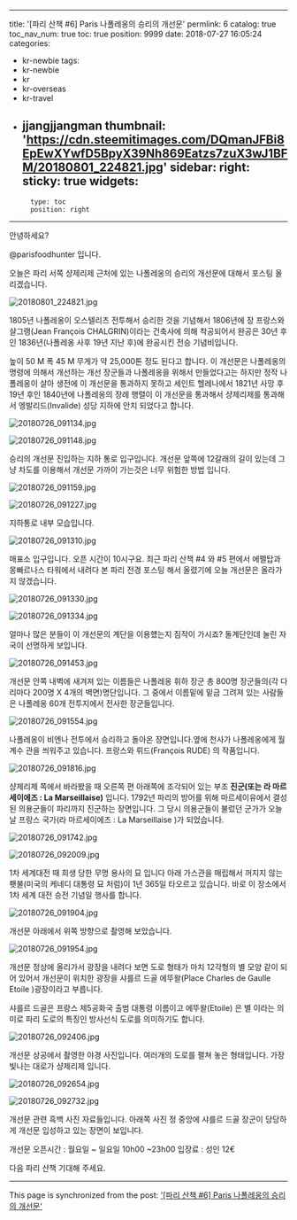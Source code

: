 
---
title: '[파리 산책 #6] Paris 나폴레옹의 승리의 개선문'
permlink: 6
catalog: true
toc_nav_num: true
toc: true
position: 9999
date: 2018-07-27 16:05:24
categories:
- kr-newbie
tags:
- kr-newbie
- kr
- kr-overseas
- kr-travel
- jjangjjangman
thumbnail: 'https://cdn.steemitimages.com/DQmanJFBi8EpEwXYwfD5BpyX39Nh869Eatzs7zuX3wJ1BFM/20180801_224821.jpg'
sidebar:
    right:
        sticky: true
widgets:
    -
        type: toc
        position: right
---


안녕하세요?

@parisfoodhunter 입니다.

오늘은 파리 서쪽 샹제리제 근처에 있는 나폴레옹의 승리의 개선문에 대해서 포스팅 올리겠습니다. 

![20180801_224821.jpg](https://cdn.steemitimages.com/DQmanJFBi8EpEwXYwfD5BpyX39Nh869Eatzs7zuX3wJ1BFM/20180801_224821.jpg)

1805년 나폴레옹이 오스텔리츠 전투해서 승리한 것을 기념해서 1806년에 장 프랑스와 샬그랭(Jean François CHALGRIN)이라는 건축사에 의해 착공되어서 완공은 30년 후인 1836년(나폴레옹 사후 19년 지난 후)에 완공시킨 전승 기념비입니다.

높이 50 M 폭 45 M 무게가 약 25,000톤 정도 된다고 합니다. 이 개선문은 나폴레옹의 명령에 의해서 개선하는 개선 장군들과 나폴레옹을 위해서 만들었다고는 하지만 정작 나폴레옹이 살아 생전에 이 개선문을 통과하지 못하고 세인트 헬레나에서 1821년 사망
후 19년 후인 1840년에 나폴레옹의 장례 행렬이 이 개선문을 통과해서 샹제리제를 통과해서  엥발리드(Invalide) 성당 지하에 안치 되었다고 합니다.


![20180726_091134.jpg](https://cdn.steemitimages.com/DQmaNmSFFfQvwQ2cG2LJvGD4FBb2AZ1vDihHtQe7U43AbbY/20180726_091134.jpg)

![20180726_091148.jpg](https://cdn.steemitimages.com/DQmempckMsZ96QcnYPkgLMVi18EEawbXrsw9PGEKXGfxR2v/20180726_091148.jpg)

승리의 개선문 진입하는 지하 통로 입구입니다.
개선문 앞쪽에 12갈래의 길이 있는데 그냥 차도를 이용해서 개선문 가까이 가는것은 너무 위험한 방법 입니다.

![20180726_091159.jpg](https://cdn.steemitimages.com/DQmXCC7SL4HeJ6KWBbKjndKSe3Tw1VhcbD8wW5e4Mum4yxP/20180726_091159.jpg)

![20180726_091227.jpg](https://cdn.steemitimages.com/DQmeYKj4ytzzYgC6xgfc9doBZPcT13t3yJw69wSsQMQfkW8/20180726_091227.jpg)

지하통로 내부 모습입니다.  

![20180726_091310.jpg](https://cdn.steemitimages.com/DQmU2hzRbH41wLDM6koSU4BP6m38MMRJrrLNaVZ5Qd2SP8M/20180726_091310.jpg)

매표소 입구입니다. 오픈 시간이 10시구요. 최근 파리 산책  #4 와 #5  편에서 에펠탑과 몽빠르나스 타워에서  내려다 본 파리 전경 포스팅 해서 올렸기에 오늘 개선문은 올라가지 않겠습니다.

![20180726_091330.jpg](https://cdn.steemitimages.com/DQmf88iVvjAnMdf4MqNhZ3jjEvL6gfQfYBGv49tJHmCBAQJ/20180726_091330.jpg)

![20180726_091334.jpg](https://cdn.steemitimages.com/DQmVQLsX6qsHmDFLCJ56bQ7kYKvaPr9UfPv63J37WxvxBcY/20180726_091334.jpg)

얼마나 많은 분들이 이 개선문의 계단을 이용헀는지 짐작이 가시죠?  돌계단인데 눌린 자국이 선명하게 보입니다. 

![20180726_091453.jpg](https://cdn.steemitimages.com/DQmR4DLSnuEMB8KckcUH9jVsYmQpwCY7aFjxDBx541C7vVM/20180726_091453.jpg)

개선문 안쪽 내벽에 새겨져 있는 이름들은 나폴레옹 휘하 장군 총 800명 장군들의(각 다리마다 200명 X 4개의 벽면)명단입니다.  그 중에서 이름밑에 밑금 그려져 있는 사람들은 나폴레옹 60개 전투지에서 전사한 장군들입니다.

![20180726_091554.jpg](https://cdn.steemitimages.com/DQmYWDnDpg5CX4CFmTxv6UGyDnLDvc5nKXdXrGrLx2Khm6f/20180726_091554.jpg)

나폴레옹이 비엔나 전투에서 승리하고 돌아온 장면입니다.옆에 천사가 나폴레옹에게 월계수 관을 씌워주고 있습니다. 프랑스와 뤼드(François RUDE) 의 작품입니다.

![20180726_091816.jpg](https://cdn.steemitimages.com/DQmQtevGw9PCsJFpcwqMc1zPSubrriGLhuh7dUPWWS47up3/20180726_091816.jpg)

샹제리제 쪽에서 바라봤을 때 오른쪽 편 아래쪽에 조각되어 있는 부조 **진군(또는 라 마르세이에즈 : La Marseillaise)** 입니다. 1792년 파리의 방어를 위해 마르세이유에서 결성된 의용군들이 파리까지 진군하는 장면입니다. 그 당시 의용군들이 불렀던 군가가 오늘날 프랑스 국가(라 마르세이에즈 : La Marseillaise )가 되었습니다. 

![20180726_091742.jpg](https://cdn.steemitimages.com/DQmWoAFZxW5hP3Hy64EdWSnQrUFPoSYvDRA8SWk7YBzAyyX/20180726_091742.jpg)

![20180726_092009.jpg](https://cdn.steemitimages.com/DQmcsoWLkdFirMNGVzrCr4TkcTMEUBCCgX1V4t3fxExMcd1/20180726_092009.jpg)

1차 세계대전 때 희생 당한 무명 용사의 묘 입니다
아래 가스관을 매립해서 꺼지지 않는 횃불(미국의 케네디 대통령 묘 처럼)이 1년 365일 타오르고 있습니다. 바로 이 장소에서 1차 세계 대전 승전 기념일 행사를 합니다.

![20180726_091904.jpg](https://cdn.steemitimages.com/DQmQAUy9ohPNtfun9x4zbXQUN2jcmAFAb28WiW5QUKWJbn1/20180726_091904.jpg)

개선문 아래에서 위쪽 방향으로 촬영해 보았습니다. 

![20180726_091954.jpg](https://cdn.steemitimages.com/DQmeFy2zFCx6obk8NDxkH3j9WsJiqHq8VdoDotpd6bbv52P/20180726_091954.jpg)

개선문 정상에 올리가서 광장을 내려다 보면 도로 형태가 마치 12각형의  별 모양 같이 되어 있어서 개선문이 위치한 광장을 샤를르 드골 에뚜왈(Place Charles de Gaulle Etoile )광장이라고 부릅니다.

샤를르 드골은 프랑스 제5공화국 출범 대통령 이름이고 에뚜왈(Etoile) 은 별 이라는 의미로 파리 도로의 특징인 방사선식 도로를 의미하기도 합니다.

![20180726_092406.jpg](https://cdn.steemitimages.com/DQmSfgLRU2GVtJDMupq1yUavSJhPMHk9RRB9cSKvDm8VBNU/20180726_092406.jpg)

개선문 상공에서 촬영한 야경 사진입니다.  여러개의 도로를 펼쳐 놓은 형태입니다. 가장 빛나는 대로가 샹제리제 입니다. 

![20180726_092654.jpg](https://cdn.steemitimages.com/DQmZ8ai31t6LL72CkTBbRXWZJa84UikeGjxD41DKodgNdRo/20180726_092654.jpg)

![20180726_092732.jpg](https://cdn.steemitimages.com/DQmQixpTvBFLUFJ6iDJ7t1pGBFkSF1CX7A59VLqkbXCYZSF/20180726_092732.jpg)

개선문 관련 흑백 사진 자료들입니다. 아래쪽 사진 정 중앙에 샤를르 드골 장군이 당당하게 개선문 입성하고 있는 장면이 보입니다.

개선문 오픈시간 : 월요일 ~ 일요일 10h00 ~23h00
               입장료 : 성인 12€ 

다음 파리 산책 기대해 주세요.

- - -

This page is synchronized from the post: ['[파리 산책 #6] Paris 나폴레옹의 승리의 개선문'](https://steemit.com/@parisfoodhunter/6)
